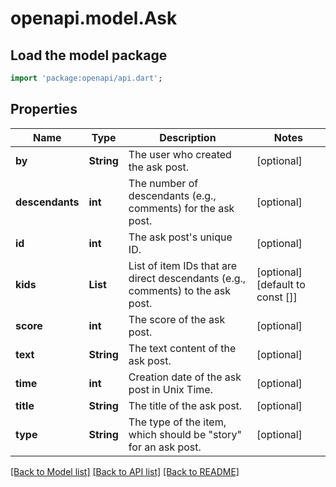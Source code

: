 # openapi.model.Ask

## Load the model package
```dart
import 'package:openapi/api.dart';
```

## Properties
Name | Type | Description | Notes
------------ | ------------- | ------------- | -------------
**by** | **String** | The user who created the ask post. | [optional] 
**descendants** | **int** | The number of descendants (e.g., comments) for the ask post. | [optional] 
**id** | **int** | The ask post's unique ID. | [optional] 
**kids** | **List<int>** | List of item IDs that are direct descendants (e.g., comments) to the ask post. | [optional] [default to const []]
**score** | **int** | The score of the ask post. | [optional] 
**text** | **String** | The text content of the ask post. | [optional] 
**time** | **int** | Creation date of the ask post in Unix Time. | [optional] 
**title** | **String** | The title of the ask post. | [optional] 
**type** | **String** | The type of the item, which should be \"story\" for an ask post. | [optional] 

[[Back to Model list]](../README.md#documentation-for-models) [[Back to API list]](../README.md#documentation-for-api-endpoints) [[Back to README]](../README.md)


